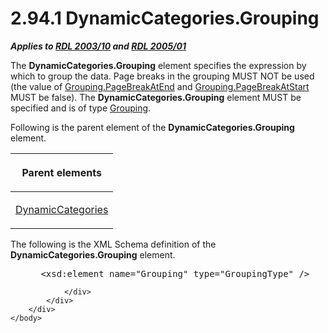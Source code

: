 <html dir="LTR" xmlns:mshelp="http://msdn.microsoft.com/mshelp" xmlns:ddue="http://ddue.schemas.microsoft.com/authoring/2003/5" xmlns:xlink="http://www.w3.org/1999/xlink" xmlns:tool="http://www.microsoft.com/tooltip">
    <head>
        <meta http-equiv="Content-Type" content="text/html; CHARSET=utf-8"></meta>
        <meta name="save" content="history"></meta>
        <title>2.94.1 DynamicCategories.Grouping</title>
        <xml>
            <mshelp:toctitle title="2.94.1 DynamicCategories.Grouping"></mshelp:toctitle>
            <mshelp:rltitle title="[MS-RDL]: DynamicCategories.Grouping"></mshelp:rltitle>
            <mshelp:keyword index="A" term="ebbc9edf-39f2-4cd7-b12b-b31f192e483f"></mshelp:keyword>
            <mshelp:attr name="DCSext.ContentType" value="open specification"></mshelp:attr>
            <mshelp:attr name="AssetID" value="ebbc9edf-39f2-4cd7-b12b-b31f192e483f"></mshelp:attr>
            <mshelp:attr name="TopicType" value="kbRef"></mshelp:attr>
            <mshelp:attr name="DCSext.Title" value="[MS-RDL]: DynamicCategories.Grouping" />
        </xml>
    </head>
    <body>
        <div id="header">
            <h1 class="heading">2.94.1 DynamicCategories.Grouping</h1>
        </div>
        <div id="mainSection">
            <div id="mainBody">
                <div id="allHistory" class="saveHistory"></div>
                <div id="sectionSection0" class="section" name="collapseableSection">
                    

<p><b><i>Applies to </i></b><a href="a7e2ad00-07c8-4f6d-80ab-3ad55df7b233.html"><b><i>RDL 2003/10</i></b></a><b>
<i>and </i></b><a href="3ebe2912-4958-4832-b391-cad1f5e13338.html"><b><i>RDL 2005/01</i></b></a></p>

<p>The <b>DynamicCategories.Grouping</b> element specifies the
expression by which to group the data. Page breaks in the grouping MUST NOT be
used (the value of <a href="35ebddd2-5644-4873-bb96-eca6fa37142d.html">Grouping.PageBreakAtEnd</a>
and <a href="a19237fe-7345-44bd-9de0-5ee1226adb7d.html">Grouping.PageBreakAtStart</a>
MUST be false). The <b>DynamicCategories.Grouping</b> element MUST be specified
and is of type <a href="7d574154-eefe-4fc1-8b78-3a18b9350e87.html">Grouping</a>.</p>

<p>Following is the parent element of the <b>DynamicCategories.Grouping</b>
element.</p>

<table>
 <thead>
  <tr>
   <th>
   <p>Parent elements</p>
   </th>
  </tr>
 </thead>
 <tr>
  <td>
  <p><a href="10266228-504d-486d-ab42-fe7e9af3ee2a.html">DynamicCategories</a></p>
  </td>
 </tr>
</table>

<p>The following is the XML Schema definition of the <b>DynamicCategories.Grouping</b>
element.</p>

<dl>
<dd>
<div><pre> &lt;xsd:element name=&quot;Grouping&quot; type=&quot;GroupingType&quot; /&gt;
</pre></div>
</dd></dl>


                </div>
            </div>
        </div>
    </body>
</html>